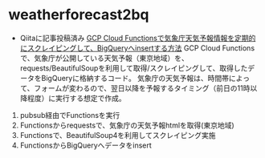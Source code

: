 # weatherforecast2bq
- Qiitaに記事投稿済み
[GCP Cloud Functionsで気象庁天気予報情報を定期的にスクレイピングして、BigQueryへinsertする方法](https://qiita.com/shinkoizumi0033/items/a193512912162883c065)
GCP Cloud Functionsで、気象庁が公開している天気予報（東京地域）を、requests/BeautifulSoupを利用して取得/スクレイピングして、取得したデータをBigQueryに格納するコード。
気象庁の天気予報は、時間帯によって、フォームが変わるので、翌日以降を予報するタイミング（前日の11時以降程度）に実行する想定で作成。

1. pubsub経由でFunctionsを実行
2. Functionsからrequestsで、気象庁の天気予報htmlを取得(東京地域)
3. Functionsで、BeautifulSoup4を利用してスクレイピング実施
4. FunctionsからBigQueryへデータをinsert
